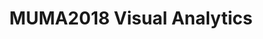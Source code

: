 ---
layout: page
title: MUMA2018 Visual Analytics
icon: fa-pencil
redirect: https://deustodatacom.github.io/MUMA-visual-analytics/2018
permalink: /MUMA2018-visual-analytics/
hide: true
---
